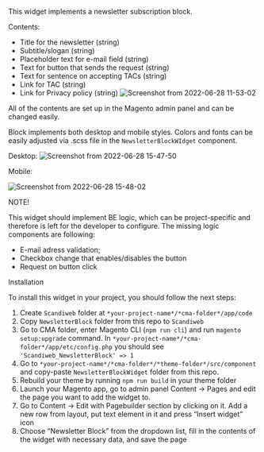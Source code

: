 This widget implements a newsletter subscription block.

Contents:
-	Title for the newsletter (string)
-	Subtitle/slogan (string)
-	Placeholder text for e-mail field (string)
-	Text for button that sends the request (string)
-	Text for sentence on accepting TACs (string)
-	Link for TAC (string)
-	Link for Privacy policy (string)
![Screenshot from 2022-06-28 11-53-02](https://user-images.githubusercontent.com/102791059/179862321-4a9fa669-421a-47a4-aa53-f7041a9c704b.png)


All of the contents are set up in the Magento admin panel and can be changed easily.

Block implements both desktop and mobile styles. Colors and fonts can be easily adjusted via .scss file in the `NewsletterBlockWIdget` component.

Desktop:
![Screenshot from 2022-06-28 15-47-50](https://user-images.githubusercontent.com/102791059/179862406-c95fdabe-d283-48cf-836a-f1ddbb5d26c6.png)

Mobile:

![Screenshot from 2022-06-28 15-48-02](https://user-images.githubusercontent.com/102791059/179862403-b7b3c775-3b98-450e-b488-6069d9c46cfb.png)



NOTE!

This widget should implement BE logic, which can be project-specific and therefore is left for the developer to configure. The missing logic components are following: 
-	E-mail adress validation;
-	Checkbox change that enables/disables the button
-	Request on button click

Installation

To install this widget in your project, you should follow the next steps:
1)	Create `Scandiweb` folder at `*your-project-name*/*cma-folder*/app/code`
2)	Copy `NewsletterBlock` folder from this repo to `Scandiweb`
3)	Go to CMA folder, enter Magento CLI (`npm run cli`) and run `magento setup:upgrade` command. In `*your-project-name*/*cma-folder*/app/etc/config.php` you should see `'Scandiweb_NewsletterBlock' => 1`
4)	Go to `*your-project-name*/*cma-folder*/*theme-folder*/src/component` and copy-paste `NewsletterBlockWidget` folder from this repo.
5)	Rebuild your theme by running `npm run build` in your theme folder
6)	Launch your Magento app, go to admin panel Content -> Pages and edit the page you want to add the widget to.
7)	Go to Content -> Edit with Pagebuilder section by clicking on it. Add a new row from layout, put text element in it and press “Insert widget” icon
8)	Choose “Newsletter Block” from the dropdown list, fill in the contents of the widget with necessary data, and save the page

